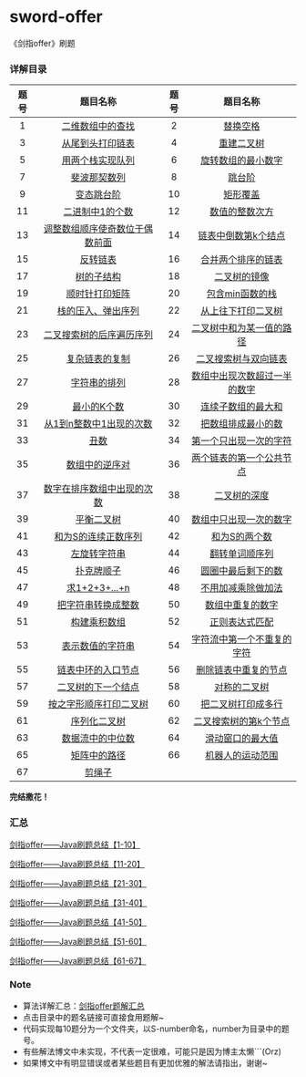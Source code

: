 # sword-offer
《剑指offer》刷题

### 详解目录
题号  |  题目名称  |  题号  |  题目名称
:--------: | :--------: | :--------: | :--------: |
1  |  [二维数组中的查找](https://blog.csdn.net/qq_34842671/article/details/103732228/#s1)  |   2  |  [替换空格](https://blog.csdn.net/qq_34842671/article/details/103732228/#s2)
3  |  [从尾到头打印链表](https://blog.csdn.net/qq_34842671/article/details/103732228/#s3)  |  4  | [ 重建二叉树](https://blog.csdn.net/qq_34842671/article/details/103732228/#s4)
5  |  [用两个栈实现队列](https://blog.csdn.net/qq_34842671/article/details/103732228/#s5)  |  6  |  [旋转数组的最小数字](https://blog.csdn.net/qq_34842671/article/details/103732228/#s6)
7  |  [斐波那契数列](https://blog.csdn.net/qq_34842671/article/details/103732228/#s7)  |  8  |  [跳台阶](https://blog.csdn.net/qq_34842671/article/details/103732228/#s8)
9  |  [变态跳台阶](https://blog.csdn.net/qq_34842671/article/details/103732228/#s9)  |  10  |  [矩形覆盖](https://blog.csdn.net/qq_34842671/article/details/103732228/#s10)
11  |  [二进制中1的个数](https://blog.csdn.net/qq_34842671/article/details/103733427/#s11)   |  12  |  [数值的整数次方](https://blog.csdn.net/qq_34842671/article/details/103733427/#s12)
13  |  [调整数组顺序使奇数位于偶数前面](https://blog.csdn.net/qq_34842671/article/details/103733427/#s13)  |  14  |  [链表中倒数第k个结点](https://blog.csdn.net/qq_34842671/article/details/103733427/#s14)
15  |  [反转链表](https://blog.csdn.net/qq_34842671/article/details/103733427/#s15)  |  16  |  [合并两个排序的链表](https://blog.csdn.net/qq_34842671/article/details/103733427/#s16)
17  |  [树的子结构](https://blog.csdn.net/qq_34842671/article/details/103733427/#s17)  |  18  |  [二叉树的镜像](https://blog.csdn.net/qq_34842671/article/details/103733427/#s18)
19  |  [顺时针打印矩阵](https://blog.csdn.net/qq_34842671/article/details/103733427/#s19)  |  20  |  [包含min函数的栈](https://blog.csdn.net/qq_34842671/article/details/103733427/#s20)
21  |  [栈的压入、弹出序列](https://blog.csdn.net/qq_34842671/article/details/103744123/#s21)  |  22  |  [从上往下打印二叉树](https://blog.csdn.net/qq_34842671/article/details/103744123/#s22) 
23  |  [二叉搜索树的后序遍历序列](https://blog.csdn.net/qq_34842671/article/details/103744123/#s23)  |  24  |  [二叉树中和为某一值的路径](https://blog.csdn.net/qq_34842671/article/details/103744123/#s24) 
25  |  [复杂链表的复制](https://blog.csdn.net/qq_34842671/article/details/103744123/#s25)  |  26  |  [二叉搜索树与双向链表](https://blog.csdn.net/qq_34842671/article/details/103744123/#s26) 
27  |  [字符串的排列](https://blog.csdn.net/qq_34842671/article/details/103744123/#s27)  |  28  |  [数组中出现次数超过一半的数字](https://blog.csdn.net/qq_34842671/article/details/103744123/#s28) 
29  |  [最小的K个数](https://blog.csdn.net/qq_34842671/article/details/103744123/#s29)  |  30  |  [连续子数组的最大和](https://blog.csdn.net/qq_34842671/article/details/103744123/#s30) 
31  |  [从1到n整数中1出现的次数](https://blog.csdn.net/qq_34842671/article/details/103812113/#s31)   |  32  |  [把数组排成最小的数](https://blog.csdn.net/qq_34842671/article/details/103812113/#s32) 
33  |  [丑数](https://blog.csdn.net/qq_34842671/article/details/103812113/#s33)   |  34  |  [第一个只出现一次的字符](https://blog.csdn.net/qq_34842671/article/details/103812113/#s34) 
35  |  [数组中的逆序对](https://blog.csdn.net/qq_34842671/article/details/103812113/#s35)   |  36  |  [两个链表的第一个公共节点](https://blog.csdn.net/qq_34842671/article/details/103812113/#s36) 
37  |  [数字在排序数组中出现的次数](https://blog.csdn.net/qq_34842671/article/details/103812113/#s37)  |  38  |  [二叉树的深度](https://blog.csdn.net/qq_34842671/article/details/103812113/#s38) 
39  |  [平衡二叉树](https://blog.csdn.net/qq_34842671/article/details/103812113/#s39)  |  40  |  [数组中只出现一次的数字](https://blog.csdn.net/qq_34842671/article/details/103812113/#s40) 
41  |  [和为S的连续正数序列](https://blog.csdn.net/qq_34842671/article/details/103922131/#s41)  |  42  |  [和为S的两个数](https://blog.csdn.net/qq_34842671/article/details/103922131/#s42) 
43  |  [左旋转字符串](https://blog.csdn.net/qq_34842671/article/details/103922131/#s43)  |  44  |  [翻转单词顺序列](https://blog.csdn.net/qq_34842671/article/details/103922131/#s44) 
45  |  [扑克牌顺子](https://blog.csdn.net/qq_34842671/article/details/103922131/#s45)  |  46  |  [圆圈中最后剩下的数](https://blog.csdn.net/qq_34842671/article/details/103922131/#s46) 
47  |  [求1+2+3+...+n](https://blog.csdn.net/qq_34842671/article/details/103922131/#s47)  |  48  |  [不用加减乘除做加法](https://blog.csdn.net/qq_34842671/article/details/103922131/#s48) 
49  |  [把字符串转换成整数](https://blog.csdn.net/qq_34842671/article/details/103922131/#s49)  |  50  |  [数组中重复的数字](https://blog.csdn.net/qq_34842671/article/details/103922131/#s50) 
51  |  [构建乘积数组](https://blog.csdn.net/qq_34842671/article/details/103923154/#s51)  |  52  |  [正则表达式匹配](https://blog.csdn.net/qq_34842671/article/details/103923154/#s52) 
53  |  [表示数值的字符串](https://blog.csdn.net/qq_34842671/article/details/103923154/#s53)  |  54  |  [字符流中第一个不重复的字符](https://blog.csdn.net/qq_34842671/article/details/103923154/#s54) 
55  |  [链表中环的入口节点](https://blog.csdn.net/qq_34842671/article/details/103923154/#s55)  |  56  |  [删除链表中重复的节点](https://blog.csdn.net/qq_34842671/article/details/103923154/#s56) 
57  |  [二叉树的下一个结点](https://blog.csdn.net/qq_34842671/article/details/103923154/#s57)  |  58  |  [对称的二叉树](https://blog.csdn.net/qq_34842671/article/details/103923154/#s58) 
59  |  [按之字形顺序打印二叉树](https://blog.csdn.net/qq_34842671/article/details/103923154/#s59)  |  60  |  [把二叉树打印成多行](https://blog.csdn.net/qq_34842671/article/details/103923154/#s60) 
61  |  [序列化二叉树](https://blog.csdn.net/qq_34842671/article/details/103923405/#s61)  |  62  |  [二叉搜索树的第k个节点](https://blog.csdn.net/qq_34842671/article/details/103923405/#s62) 
63  |  [数据流中的中位数](https://blog.csdn.net/qq_34842671/article/details/103923405/#s63)  |  64  |  [滑动窗口的最大值](https://blog.csdn.net/qq_34842671/article/details/103923405/#s64) 
65  |  [矩阵中的路径](https://blog.csdn.net/qq_34842671/article/details/103923405/#s65)  |  66  |  [机器人的运动范围](https://blog.csdn.net/qq_34842671/article/details/103923405/#s66) 
67  |  [剪绳子](https://blog.csdn.net/qq_34842671/article/details/103923405/#s67) 

**完结撒花！**

### 汇总
[剑指offer——Java刷题总结【1-10】](https://blog.csdn.net/qq_34842671/article/details/103732228)

[剑指offer——Java刷题总结【11-20】](https://blog.csdn.net/qq_34842671/article/details/103733427)

[剑指offer——Java刷题总结【21-30】](https://blog.csdn.net/qq_34842671/article/details/103744123)

[剑指offer——Java刷题总结【31-40】](https://blog.csdn.net/qq_34842671/article/details/103812113)

[剑指offer——Java刷题总结【41-50】](https://blog.csdn.net/qq_34842671/article/details/103922131)

[剑指offer——Java刷题总结【51-60】](https://blog.csdn.net/qq_34842671/article/details/103923154)

[剑指offer——Java刷题总结【61-67】](https://blog.csdn.net/qq_34842671/article/details/103923405)

### Note
 - 算法详解汇总：[剑指offer题解汇总](https://blog.csdn.net/qq_34842671/article/details/103732870) 
 - 点击目录中的题名链接可直接食用题解~
 - 代码实现每10题分为一个文件夹，以S-number命名，number为目录中的题号。
 - 有些解法博文中未实现，不代表一定很难，可能只是因为博主太懒```(Orz)
 - 如果博文中有明显错误或者某些题目有更加优雅的解法请指出，谢谢~
